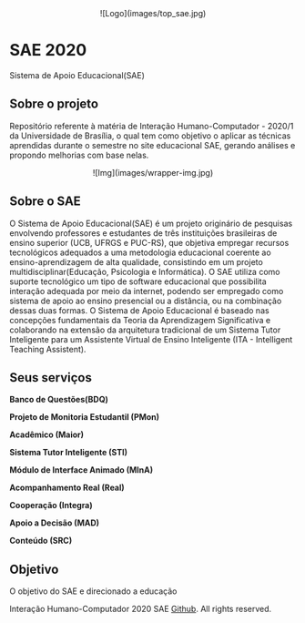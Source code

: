 
<center>![Logo](images/top_sae.jpg)</center>

SAE 2020 
========

Sistema de Apoio Educacional(SAE)

Sobre o projeto
---------------

Repositório referente à matéria de Interação Humano-Computador - 2020/1
da Universidade de Brasília, o qual tem como objetivo o aplicar as
técnicas aprendidas durante o semestre no site educacional SAE, gerando
análises e propondo melhorias com base nelas.

<center>![Img](images/wrapper-img.jpg)</center>

Sobre o SAE 
-----------

O Sistema de Apoio Educacional(SAE) é um projeto originário de pesquisas
envolvendo professores e estudantes de três instituições brasileiras de
ensino superior (UCB, UFRGS e PUC-RS), que objetiva empregar recursos
tecnológicos adequados a uma metodologia educacional coerente ao
ensino-aprendizagem de alta qualidade, consistindo em um projeto
multidisciplinar(Educação, Psicologia e Informática). O SAE utiliza como
suporte tecnológico um tipo de software educacional que possibilita
interação adequada por meio da internet, podendo ser empregado como
sistema de apoio ao ensino presencial ou a distância, ou na combinação
dessas duas formas. O Sistema de Apoio Educacional é baseado nas
concepções fundamentais da Teoria da Aprendizagem Significativa e
colaborando na extensão da arquitetura tradicional de um Sistema Tutor
Inteligente para um Assistente Virtual de Ensino Inteligente (ITA -
Intelligent Teaching Assistent).

Seus serviços
-------------



<b> Banco de Questões(BDQ)</b>



<b> Projeto de Monitoria Estudantil (PMon)</b>



<b> Acadêmico (Maior)</b>



<b> Sistema Tutor Inteligente (STI)</b>



<b> Módulo de Interface Animado (MInA)</b>



<b> Acompanhamento Real (Real)</b>



<b> Cooperação (Integra)</b>



<b> Apoio a Decisão (MAD)</b>



<b> Conteúdo (SRC)</b>

Objetivo
--------

O objetivo do SAE e direcionado a educação 


Interação Humano-Computador 2020 SAE
[Github](https://github.com/Interacao-Humano-Computador/2020.1-SAE/).
All rights reserved. 

